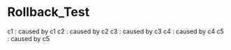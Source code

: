 # Rollback_Test
c1 : caused by c1
c2 : caused by c2
c3 : caused by c3
c4 : caused by c4
c5 : caused by c5

